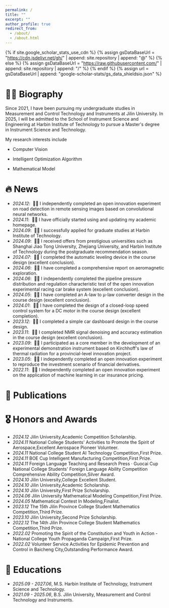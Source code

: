 ```yaml
---
permalink: /
title: ""
excerpt: ""
author_profile: true
redirect_from: 
  - /about/
  - /about.html
---
```


{% if site.google_scholar_stats_use_cdn %}
{% assign gsDataBaseUrl = "https://cdn.jsdelivr.net/gh/" | append: site.repository | append: "@" %}
{% else %}
{% assign gsDataBaseUrl = "https://raw.githubusercontent.com/" | append: site.repository | append: "/" %}
{% endif %}
{% assign url = gsDataBaseUrl | append: "google-scholar-stats/gs_data_shieldsio.json" %}

<span class='anchor' id='about-me'></span>


# 🧍‍♂️ Biography
Since 2021, I have been pursuing my undergraduate studies in Measurement and Control Technology and Instruments at Jilin University. In 2025, I will be admitted to the School of Instrument Science and Engineering at Harbin Institute of Technology to pursue a Master's degree in Instrument Science and Technology.

My research interests include

- Computer Vision 

- Intelligent Optimization Algorithm

- Mathematical Model 


# 🔥 News
- *2024.12*: &nbsp;🎉🎉 I independently completed an open innovation experiment on road detection in remote sensing images based on convolutional neural networks.
- *2024.11*: &nbsp;🎉🎉 I have officially started using and updating my academic homepage.
- *2024.09*: &nbsp;🎉🎉 I successfully applied for graduate studies at Harbin Institute of Technology.
- *2024.09*: &nbsp;🎉🎉 I received offers from prestigious universities such as Shanghai Jiao Tong University, Zhejiang University, and Harbin Institute of Technology during the postgraduate recommendation season.
- *2024.07*: &nbsp;🎉🎉 I completed the automatic leveling device in the course design (excellent conclusion).
- *2024.06*: &nbsp;🎉🎉 I have completed a comprehensive report on aeromagnetic exploration.
- *2024.06*: &nbsp;🎉🎉 I independently completed the pipeline pressure distribution and regulation characteristic test of the open innovation experimental racing car brake system (excellent conclusion).
- *2024.05*: &nbsp;🎉🎉 I have completed an A-law to μ-law converter design in the course design (excellent conclusion).
- *2024.01*: &nbsp;🎉🎉 I have completed the design of a closed-loop speed control system for a DC motor in the course design (excellent completion).
- *2023.12*: &nbsp;🎉🎉 I completed a simple car dashboard design in the course design.
- *2023.11*: &nbsp;🎉🎉 I completed NMR signal denoising and accuracy estimation in the course design (excellent conclusion).
- *2023.09*: &nbsp;🎉🎉 I participated as a core member in the development of an experimental demonstration instrument based on Kirchhoff's law of thermal radiation for a provincial-level innovation project.
- *2023.05*: &nbsp;🎉🎉 I independently completed an open innovation experiment to reproduce the investment scenario of financial derivatives.
- *2022.11*: &nbsp;🎉🎉 I independently completed an open innovation experiment on the application of machine learning in car insurance pricing.

# 📝 Publications 

<!--
<div class='paper-box'><div class='paper-box-image'><div><div class="badge">CVPR 2016</div><img src='images/500x300.png' alt="sym" width="100%"></div></div>
<div class='paper-box-text' markdown="1">

[Deep Residual Learning for Image Recognition](https://openaccess.thecvf.com/content_cvpr_2016/papers/He_Deep_Residual_Learning_CVPR_2016_paper.pdf)

**Kaiming He**, Xiangyu Zhang, Shaoqing Ren, Jian Sun

[**Project**](https://scholar.google.com/citations?view_op=view_citation&hl=zh-CN&user=DhtAFkwAAAAJ&citation_for_view=DhtAFkwAAAAJ:ALROH1vI_8AC) <strong><span class='show_paper_citations' data='DhtAFkwAAAAJ:ALROH1vI_8AC'></span></strong>
- Lorem ipsum dolor sit amet, consectetur adipiscing elit. Vivamus ornare aliquet ipsum, ac tempus justo dapibus sit amet. 
</div>
</div>

- [Lorem ipsum dolor sit amet, consectetur adipiscing elit. Vivamus ornare aliquet ipsum, ac tempus justo dapibus sit amet](https://github.com), A, B, C, **CVPR 2020**
-->

# 🎖 Honors and Awards
- *2024.12* Jilin University,Academic Competition Scholarship.
- *2024.11* National College Students' Activities to Promote the Spirit of Aerospace,Excellent Aerospace Pioneer Volunteer.  
- *2024.11* National College Student AI Technology Competition,First Prize.  
- *2024.11* BOE Cup Intelligent Manufacturing Competition,First Prize.
- *2024.11* Foreign Language Teaching and Research Press · Guocai Cup National College Students' Foreign Language Ability Competition Comprehensive Ability Competition,Silver Award.
- *2024.10* Jilin University,College Excellent Student. 
- *2024.10* Jilin University,Academic Scholarship.  
- *2024.10* Jilin University,First Prize Scholarship.
- *2024.06* Jilin University Mathematical Modeling Competition,First Prize.
- *2024.05* Mathematical Contest In Modeling,Finalist.
- *2023.12* The 15th Jilin Province College Student Mathematics Competition,Third Prize. 
- *2023.10* Jilin University,Second Prize Scholarship.
- *2022.12* The 14th Jilin Province College Student Mathematics Competition,Third Prize. 
- *2022.02* Promoting the Spirit of the Constitution and Youth in Action - National College Youth Propaganda Campaign,First Prize. 
- *2022.02* Volunteer Service Activities for Epidemic Prevention and Control in Baicheng City,Outstanding Performance Award. 

# 📖 Educations
- *2025.09 - 2027.06*, M.S. Harbin Institute of Technology, Instrument Science and Technology. 
- *2021.09 - 2025.06*, B.S. Jilin University, Measurement and Control Technology and Instruments.


